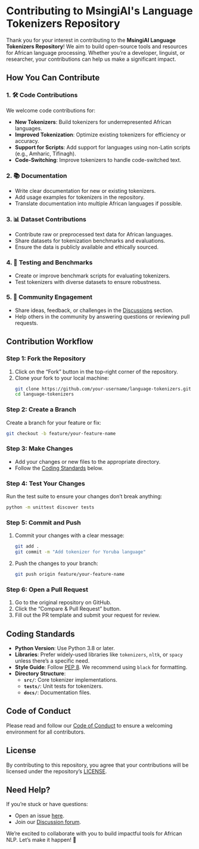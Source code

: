 # Contributing to MsingiAI's Language Tokenizers Repository  

Thank you for your interest in contributing to the **MsingiAI Language Tokenizers Repository**! We aim to build open-source tools and resources for African language processing. Whether you’re a developer, linguist, or researcher, your contributions can help us make a significant impact.  

## How You Can Contribute  

### 1. 🛠️ Code Contributions  
We welcome code contributions for:  
- **New Tokenizers**: Build tokenizers for underrepresented African languages.  
- **Improved Tokenization**: Optimize existing tokenizers for efficiency or accuracy.  
- **Support for Scripts**: Add support for languages using non-Latin scripts (e.g., Amharic, Tifinagh).  
- **Code-Switching**: Improve tokenizers to handle code-switched text.  

### 2. 📚 Documentation  
- Write clear documentation for new or existing tokenizers.  
- Add usage examples for tokenizers in the repository.  
- Translate documentation into multiple African languages if possible.  

### 3. 📊 Dataset Contributions  
- Contribute raw or preprocessed text data for African languages.  
- Share datasets for tokenization benchmarks and evaluations.  
- Ensure the data is publicly available and ethically sourced.  

### 4. 🧪 Testing and Benchmarks  
- Create or improve benchmark scripts for evaluating tokenizers.  
- Test tokenizers with diverse datasets to ensure robustness.  

### 5. 🤝 Community Engagement  
- Share ideas, feedback, or challenges in the [Discussions](https://github.com/your-repo/discussions) section.  
- Help others in the community by answering questions or reviewing pull requests.  

## Contribution Workflow  

### Step 1: Fork the Repository  
1. Click on the “Fork” button in the top-right corner of the repository.  
2. Clone your fork to your local machine:  
   ```bash  
   git clone https://github.com/your-username/language-tokenizers.git  
   cd language-tokenizers  
   ```  

### Step 2: Create a Branch  
Create a branch for your feature or fix:  
```bash  
git checkout -b feature/your-feature-name  
```  

### Step 3: Make Changes  
- Add your changes or new files to the appropriate directory.  
- Follow the [Coding Standards](#coding-standards) below.  

### Step 4: Test Your Changes  
Run the test suite to ensure your changes don’t break anything:  
```bash  
python -m unittest discover tests  
```  

### Step 5: Commit and Push  
1. Commit your changes with a clear message:  
   ```bash  
   git add .  
   git commit -m "Add tokenizer for Yoruba language"  
   ```  
2. Push the changes to your branch:  
   ```bash  
   git push origin feature/your-feature-name  
   ```  

### Step 6: Open a Pull Request  
1. Go to the original repository on GitHub.  
2. Click the “Compare & Pull Request” button.  
3. Fill out the PR template and submit your request for review.  

## Coding Standards  

- **Python Version**: Use Python 3.8 or later.  
- **Libraries**: Prefer widely-used libraries like `tokenizers`, `nltk`, or `spacy` unless there’s a specific need.  
- **Style Guide**: Follow [PEP 8](https://peps.python.org/pep-0008/). We recommend using `black` for formatting.  
- **Directory Structure**:  
   - **`src/`**: Core tokenizer implementations.  
   - **`tests/`**: Unit tests for tokenizers.  
   - **`docs/`**: Documentation files.  

## Code of Conduct  

Please read and follow our [Code of Conduct](CODE_OF_CONDUCT.md) to ensure a welcoming environment for all contributors.  

## License  

By contributing to this repository, you agree that your contributions will be licensed under the repository’s [LICENSE](LICENSE).  

## Need Help?  

If you’re stuck or have questions:  
- Open an issue [here](https://github.com/Msingi-AI/MsingiAI-Tokenizers/issues).  
- Join our [Discussion forum](https://github.com/MsingiAI-Tokenizers/discussions).  

We’re excited to collaborate with you to build impactful tools for African NLP. Let’s make it happen! 🚀  
